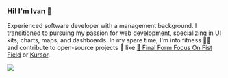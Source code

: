 ### Hi! I'm Ivan 👋

Experienced software developer with a management background. I transitioned to pursuing my passion for web development, specializing in UI kits, charts, maps, and dashboards. In my spare time, I'm into fitness 🤸‍♂️ and contribute to open-source projects 👾 like [🏁 Final Form Focus On Fist Field](https://github.com/siropkin/final-form-focus-on-first-field) or [Kursor](https://github.com/siropkin/kursor).

<img src="https://github-readme-stats.vercel.app/api?username=siropkin&show_icons=true&hide_border=true&hide_title=true&count_private=true"/>

<!--
**siropkin/siropkin** is a ✨ _special_ ✨ repository because its `README.md` (this file) appears on your GitHub profile.

Here are some ideas to get you started:

- 🔭 I’m currently working on ...
- 🌱 I’m currently learning ...
- 👯 I’m looking to collaborate on ...
- 🤔 I’m looking for help with ...
- 💬 Ask me about ...
- 📫 How to reach me: ...
- 😄 Pronouns: ...
- ⚡ Fun fact: ...
-->
